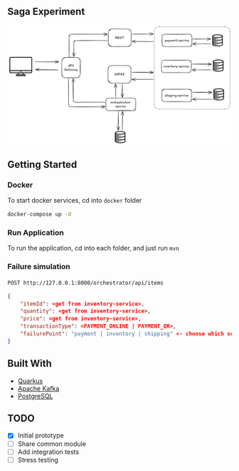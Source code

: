 ## Saga Experiment

![image!](saga-experiment.png)

## Getting Started

### Docker
To start docker services, cd into `docker` folder
```sh
docker-compose up -d
```
   
### Run Application
To run the application, cd into each folder, and just run `mvn`


### Failure simulation
`POST http://127.0.0.1:8000/orchestrator/api/items`
```json
{
    "itemId": <get from inventory-service>,
    "quantity": <get from inventory-service>,
    "price": <get from inventory-service>,
    "transactionType": <PAYMENT_ONLINE | PAYMENT_QR>,
    "failurePoint": "payment | inventory | shipping" <- choose which service to fail, if empty all steps will be executed
}
```

## Built With

* [Quarkus](https://quarkus.io)
* [Apache Kafka](https://kafka.apache.org)
* [PostgreSQL](https://www.postgresql.org)

## TODO

- [x] Initial prototype
- [ ] Share common module
- [ ] Add integration tests
- [ ] Stress testing
